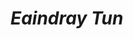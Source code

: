 # _Eaindray Tun_

<img scr="https://ahmoor006-Eaindray.github.io/img/green-curry-new-sq-2.jpg" width="50%" align="left">
